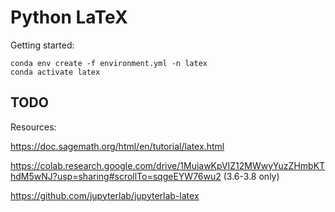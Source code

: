 # Python LaTeX

Getting started:


```
conda env create -f environment.yml -n latex
conda activate latex
```

## TODO

Resources:

https://doc.sagemath.org/html/en/tutorial/latex.html

https://colab.research.google.com/drive/1MuiawKpVIZ12MWwyYuzZHmbKThdM5wNJ?usp=sharing#scrollTo=sqgeEYW76wu2 
(3.6-3.8 only)

https://github.com/jupyterlab/jupyterlab-latex